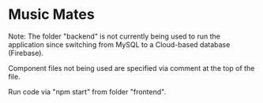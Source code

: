 # Music Mates

Note: The folder "backend" is not currently being used to run the application since switching from MySQL to a Cloud-based database (Firebase).

Component files not being used are specified via comment at the top of the file.

Run code via "npm start" from folder "frontend".
